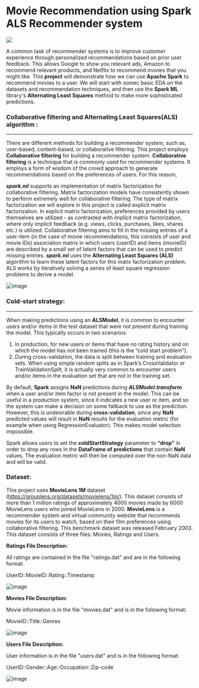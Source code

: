 
# Movie Recommendation using Spark ALS Recommender system
<img src="https://media.giphy.com/media/2eKtgBTca0l4atcsPI/giphy.gif?cid=790b76111152f32a380d5cd59abdd73471f8a3f78e9ecaaf&rid=giphy.gif&ct=g" />

A common task of recommender systems is to improve customer experience through personalized recommendations based on prior user feedback. This allows Google to show you relevant ads, Amazon to recommend relevant products, and Netflix to recommend movies that you might like. This <b>project</b> will demonstrate how we can use <b>Apache Spark</b> to recommend movies to a user. We will start with somec basic EDA on the datasets and recommendation techniques, and then use the <b>Spark ML</b> library's <b>Alternating Least Squares</b> method to make more sophisticated predictions.

### <b>Collaborative filtering and Alternating Least Squares(ALS) algorithm :</b>
---------------------------------------------------------------------------------
There are different methods for building a recommender system, such as, user-based, content-based, or collaborative filtering. This project employs <b>Collaborative filtering</b> for building a recommender system. <b>Collaborative filtering</b> is a technique that is commonly used for recommender systems. It employs a form of wisdom of the crowd approach to generate recommendations based on the preferences of users. For this reason, 

<b><i>spark.ml</i></b> supports an implementation of matrix factorization for collaborative filtering. Matrix factorization models have consistently shown to perform extremely well for collaborative filtering. The type of matrix factorization we will explore in this project is called explicit matrix factorization. In explicit matrix factorization, preferences provided by users themselves are utilized - as contrasted with implicit matrix factorization, where only implicit feedback (e.g. views, clicks, purchases, likes, shares etc.) is utilized. Collaborative filtering aims to fill in the missing entries of a user-item (in the case of movie recommendations, this consists of user and movie IDs) association matrix in which users (userID) and items (movieID) are described by a small set of latent factors that can be used to predict missing entries. <b><i>spark.ml</i></b> uses the <b>Alternating Least Squares (ALS)</b> algorithm to learn these latent factors for this matix factorization problem. ALS works by iteratively solving a series of least square regression problems to derive a model.

![image](https://user-images.githubusercontent.com/66075772/133675900-3d3e7058-9350-48fe-8f5a-aa5b6d2f774c.png)


### <b>Cold-start strategy:</b>
--------------------------------
When making predictions using an <b>ALSModel</b>, it is common to encounter users and/or items in the test dataset that were not present during training the model. This typically occurs in two scenarios:

1. In production, for new users or items that have no rating history and on which the model has not been trained (this is the “cold start problem”).
2. During cross-validation, the data is split between training and evaluation sets. When using simple random splits as in Spark’s CrossValidator or TrainValidationSplit, it is      actually very common to encounter users and/or items in the evaluation set that are not in the training set.

By default, <b>Spark</b> assigns <b>NaN</b> predictions during <b><i>ALSModel.transform</i></b> when a user and/or item factor is not present in the model. This can be useful in a production system, since it indicates a new user or item, and so the system can make a decision on some fallback to use as the prediction.
However, this is undesirable during <b>cross-validation</b>, since any <b>NaN</b> predicted values will result in <b>NaN</b> results for the evaluation metric (for example when using RegressionEvaluator). This makes model selection impossible.

Spark allows users to set the <b>coldStartStrategy</b> parameter to <b>“drop”</b> in order to drop any rows in the <b>DataFrame of predictions</b> that contain <b>NaN</b> values. The evaluation metric will then be computed over the non-NaN data and will be valid.

### <b> Dataset:</b>

This project uses <b>MovieLens 1M</b> dataset (https://grouplens.org/datasets/movielens/1m/). This dataset consists of more than 1 million ratings of approximately 4000 movies made by 6000 MovieLens users who joined MovieLens in 2000. <b>MovieLens</b> is a recommender system and virtual community website that recommends movies for its users to watch, based on their film preferences using collaborative filtering. This benchmark dataset was released February 2003.
This dataset consists of three files: Movies, Ratings and Users.

<b>Ratings File Description:</b>

All ratings are contained in the file "ratings.dat" and are in the
following format:

UserID::MovieID::Rating::Timestamp

![image](https://user-images.githubusercontent.com/66075772/133790133-8591e896-b412-4e6b-bba9-7524e8edf40d.png)

<b>Movies File Description:</b>

Movie information is in the file "movies.dat" and is in the following
format:

MovieID::Title::Genres

![image](https://user-images.githubusercontent.com/66075772/133790486-41c099c6-240c-407f-ab64-8fc9cf7e06c1.png)

<b>Users File Description:</b>

User information is in the file "users.dat" and is in the following
format:

UserID::Gender::Age::Occupation::Zip-code

![image](https://user-images.githubusercontent.com/66075772/133790810-ea3f02df-8a22-45eb-b997-ee210ee9a3d5.png)




  
